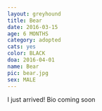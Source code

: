 ```yaml
---
layout: greyhound
title: Bear
date: 2016-03-15
age: 6 MONTHS
category: adopted
cats: yes
color: BLACK
doa: 2016-04-01
name: Bear
pic: bear.jpg
sex: MALE
---
```


I just arrived! Bio coming soon
